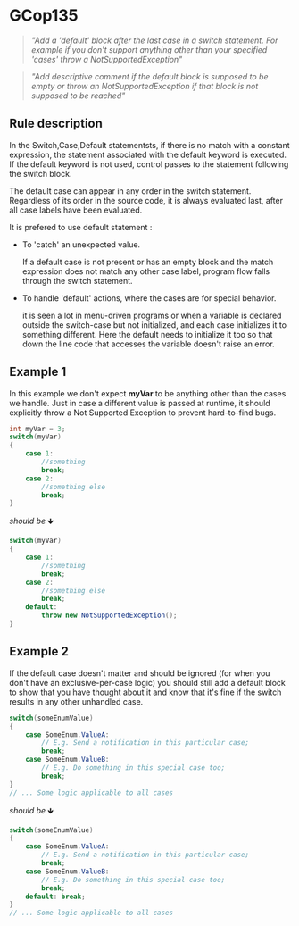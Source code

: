 # GCop135

> *"Add a 'default' block after the last case in a switch statement. For example if you don't support anything other than your specified 'cases' throw a NotSupportedException"*

> *"Add descriptive comment if the default block is supposed to be empty or throw an NotSupportedException if that block is not supposed to be reached"*


## Rule description
In the Switch,Case,Default statementsts, if there is no match with a constant expression, the statement associated with the default keyword is executed. If the default keyword is not used, control passes to the statement following the switch block.

The default case can appear in any order in the switch statement. Regardless of its order in the source code, it is always evaluated last, after all case labels have been evaluated.

It is prefered to use default statement :

* To 'catch' an unexpected value.

    If a default case is not present or has an empty block and the match expression does not match any other case label, program flow falls through the switch statement.

* To handle 'default' actions, where the cases are for special behavior.
  
    it is seen a lot in menu-driven programs or when a variable is declared outside the switch-case but not initialized, and each case initializes it to something different. Here the default needs to initialize it too so that down the line code that accesses the variable doesn't raise an error.


## Example 1
In this example we don't expect **myVar** to be anything other than the cases we handle. Just in case a different value is passed at runtime, it should explicitly throw a Not Supported Exception to prevent hard-to-find bugs.
```csharp
int myVar = 3;
switch(myVar)
{
    case 1:
        //something
        break;
    case 2:
        //something else 
        break;
}
```
*should be* 🡻

```csharp
switch(myVar)
{
    case 1:
        //something
        break;
    case 2:
        //something else
        break;
    default:
        throw new NotSupportedException();        
}
```
 

## Example 2
If the default case doesn't matter and should be ignored (for when you don't have an exclusive-per-case logic) you should still add a default block to show that you have thought about it and know that it's fine if the switch results in any other unhandled case.
```csharp
switch(someEnumValue)
{
    case SomeEnum.ValueA:
        // E.g. Send a notification in this particular case;
        break;
    case SomeEnum.ValueB:
        // E.g. Do something in this special case too;
        break;
}
// ... Some logic applicable to all cases
```
*should be* 🡻

```csharp
switch(someEnumValue)
{
    case SomeEnum.ValueA:
        // E.g. Send a notification in this particular case;
        break;
    case SomeEnum.ValueB:
        // E.g. Do something in this special case too;
        break;
    default: break;
}
// ... Some logic applicable to all cases
```
 
